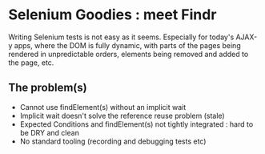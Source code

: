 # Selenium Goodies : meet Findr

Writing Selenium tests is not easy as it seems. Especially for today's AJAX-y apps, where the DOM is fully 
dynamic, with parts of the pages being rendered in unpredictable orders, elements being removed and added to the 
page, etc. 

## The problem(s)

- Cannot use findElement(s) without an implicit wait
- Implicit wait doesn't solve the reference reuse problem (stale)
- Expected Conditions and findElement(s) not tightly integrated : hard to be DRY and clean
- No standard tooling (recording and debugging tests etc) 



